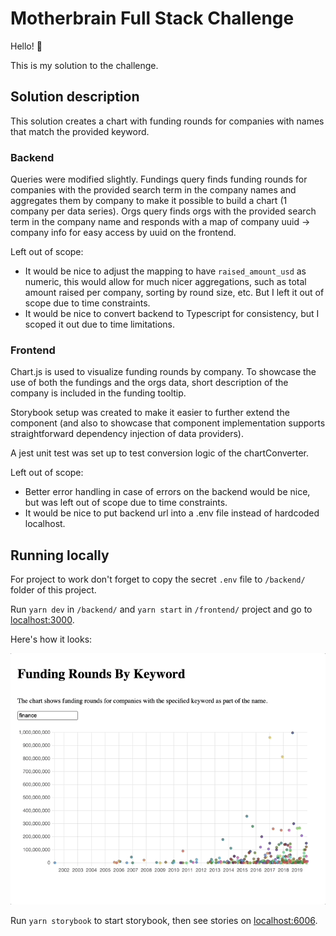 # Motherbrain Full Stack Challenge

Hello! :wave:

This is my solution to the challenge.

## Solution description

This solution creates a chart with funding rounds for companies with names that match the provided keyword.

### Backend

Queries were modified slightly. Fundings query finds funding rounds for companies with the provided search term in the company names and aggregates them by company to make it possible to build a chart (1 company per data series). Orgs query finds orgs with the provided search term in the company name and responds with a map of company uuid -> company info for easy access by uuid on the frontend.

Left out of scope:
- It would be nice to adjust the mapping to have `raised_amount_usd` as numeric, this would allow for much nicer aggregations, such as total amount raised per company, sorting by round size, etc. But I left it out of scope due to time constraints.
- It would be nice to convert backend to Typescript for consistency, but I scoped it out due to time limitations.

### Frontend

Chart.js is used to visualize funding rounds by company. To showcase the use of both the fundings and the orgs data, short description of the company is included in the funding tooltip.

Storybook setup was created to make it easier to further extend the component (and also to showcase that component implementation supports straightforward dependency injection of data providers).

A jest unit test was set up to test conversion logic of the chartConverter.

Left out of scope:
- Better error handling in case of errors on the backend would be nice, but was left out of scope due to time constraints.
- It would be nice to put backend url into a .env file instead of hardcoded localhost.

## Running locally

For project to work don't forget to copy the secret `.env` file to `/backend/` folder of this project.

Run `yarn dev` in `/backend/` and `yarn start` in `/frontend/` project and go to
[localhost:3000](http://localhost:3000).

Here's how it looks:

![](/example-usage.gif)

Run `yarn storybook` to start storybook, then see stories on [localhost:6006](http://localhost:6006).
